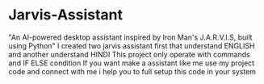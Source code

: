 # Jarvis-Assistant
"An AI-powered desktop assistant inspired by Iron Man's J.A.R.V.I.S, built using Python"
I created two jarvis assistant first that understand ENGLISH and another understand HINDI 
This project only operate with commands and IF ELSE condition 
If you want make a assistant like me use my project code and connect with me i help you to full setup this code in your system
